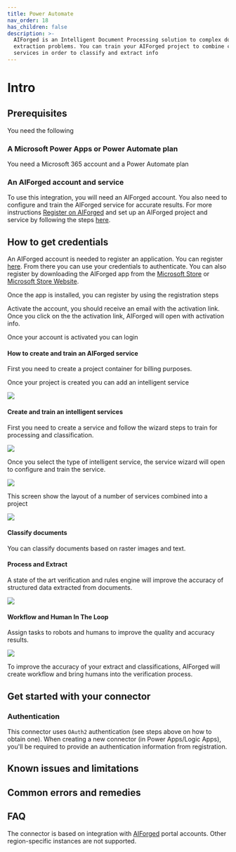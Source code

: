 ```yaml
---
title: Power Automate
nav_order: 18
has_children: false
description: >-
  AIForged is an Intelligent Document Processing solution to complex document
  extraction problems. You can train your AIForged project to combine cognitive
  services in order to classify and extract info
---
```


# Intro

## Prerequisites

You need the following

### A Microsoft Power Apps or Power Automate plan

You need a Microsoft 365 account and a Power Automate plan

### An AIForged account and service

To use this integration, you will need an AIForged account. You also need to configure and train the AIForged service for accurate results. For more instructions [Register on AIForged](http://docs.aiforged.com/register.html) and set up an AIForged project and service by following the steps [here](http://docs.aiforged.com/projects.html).

## How to get credentials

An AIForged account is needed to register an application. You can register [here](https://www.aiforged.com/). From there you can use your credentials to authenticate. You can also register by downloading the AIForged app from the [Microsoft Store](https://ms-windows-store/pdp/?productid=9N9TV5K8F914) or [Microsoft Store Website](https://www.microsoft.com/store/apps/9N9TV5K8F914).

Once the app is installed, you can register by using the registration steps

Activate the account, you should receive an email with the activation link. Once you click on the the activation link, AIForged will open with activation info.

Once your account is activated you can login

#### How to create and train an AIForged service

First you need to create a project container for billing purposes.

Once your project is created you can add an intelligent service

![](<../.gitbook/assets/image (10) (1).png>)

#### Create and train an intelligent services

First you need to create a service and follow the wizard steps to train for processing and classification.

![](<../.gitbook/assets/image (28) (1).png>)

Once you select the type of intelligent service, the service wizard will open to configure and train the service.

![](<../.gitbook/assets/image (45) (2).png>)

This screen show the layout of a number of services combined into a project

![](<../.gitbook/assets/image (4) (1) (1).png>)

#### Classify documents

You can classify documents based on raster images and text.

#### Process and Extract

A state of the art verification and rules engine will improve the accuracy of structured data extracted from documents.

![](<../.gitbook/assets/image (39) (1).png>)

#### Workflow and Human In The Loop

Assign tasks to robots and humans to improve the quality and accuracy results.

![](<../.gitbook/assets/image (29) (1) (1).png>)

To improve the accuracy of your extract and classifications, AIForged will create workflow and bring humans into the verification process.

## Get started with your connector

### Authentication

This connector uses `OAuth2` authentication (see steps above on how to obtain one). When creating a new connector (in Power Apps/Logic Apps), you'll be required to provide an authentication information from registration.

## Known issues and limitations

## Common errors and remedies

## FAQ

The connector is based on integration with [AIForged](https://www.aiforged.com/) portal accounts. Other region-specific instances are not supported.
